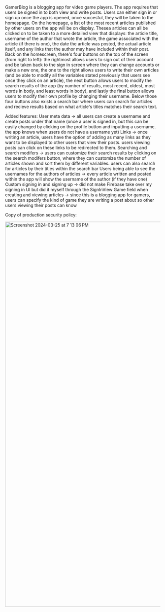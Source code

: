 GamerBlog is a blogging app for video game players. The app requires that users be signed in to both view and write posts. Users can either sign in or sign up once the app is opened, once succesful, they will be taken to the homespage. On the homepage, a list of the most recent articles published by other users on the app will be on display. Thesea articles can all be clicked on to be taken to a more detailed view that displays: the article title, username of the author that wrote the article, the game associated with the article (if there is one), the date the article was posted, the actual article itself, and any links that the author may have included within their post. Back on the homescreen, there's four buttons on the top of the screen (from right to left): the rightmost allows users to sign out of their account and be taken back to the sign in screen where they can change accounts or make a new one, the one to the right allows users to write their own articles (and be able to modify all the variables stated previously that users see once they click on an article), the next button allows users to modify the search results of the app (by number of results, most recent, oldest, most words in body, and least words in body), and lastly the final button allows users to modify their own profile by changing their username. Below those four buttons also exists a search bar where users can search for articles and recieve results based on what article's titles matches their search text. 

Added features:
User meta data -> all users can create a username and create posts under that name (once a user is signed in, but this can be easily changed by clicking on the profile button and inputting a username. the app knows when users do not have a username yet)
Links -> once writing an article, users have the option of adding as many links as they want to be displayed to other users that view their posts. users viewing posts can click on these links to be redirected to them.
Searching and search modifers -> users can customize their search results by clicking on the search modifers button, where they can customize the number of articles shown and sort them by different variables. users can also search for articles by their titles within the search bar
Users being able to see the usernames for the authors of articles -> every article written and posted within the app will show the username of the author (if they have one)
Custom signing in and signing up -> did not make Firebase take over my signing in UI but did it myself through the SignInView
Game field when creating and viewing articles -> since this is a blogging app for gamers, users can specify the kind of game they are writing a post about so other users viewing their posts can know

Copy of production security policy:

<img width="1249" alt="Screenshot 2024-03-25 at 7 13 06 PM" src="https://github.com/lmu-cmsi2022-spring2024/firebase-backed-team-ethan/assets/143565491/3bad33ab-ea33-4c51-854a-f3c87794d55a">
